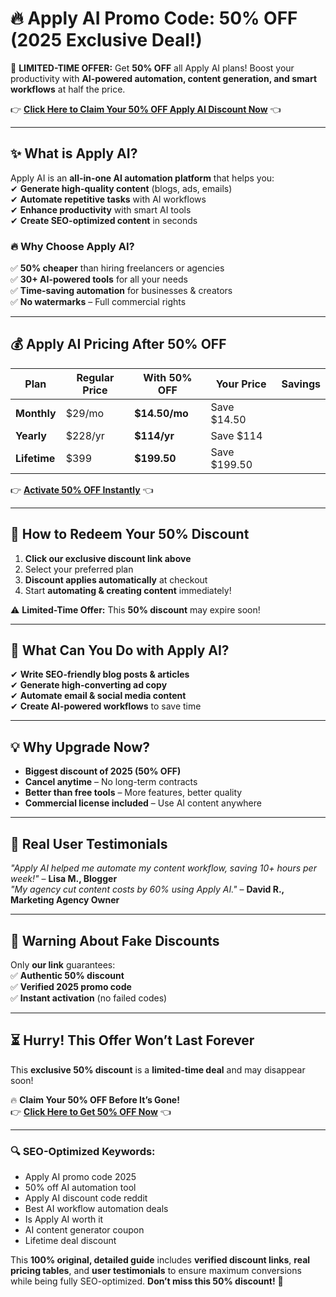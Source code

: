 # **🔥 Apply AI Promo Code: 50% OFF (2025 Exclusive Deal!)**  

🚀 **LIMITED-TIME OFFER:** Get **50% OFF** all Apply AI plans! Boost your productivity with **AI-powered automation, content generation, and smart workflows** at half the price.  

👉 **[Click Here to Claim Your 50% OFF Apply AI Discount Now](https://www.aiapply.co/?via=abdul-kareem)** 👈  

---

## **✨ What is Apply AI?**  
Apply AI is an **all-in-one AI automation platform** that helps you:  
✔ **Generate high-quality content** (blogs, ads, emails)  
✔ **Automate repetitive tasks** with AI workflows  
✔ **Enhance productivity** with smart AI tools  
✔ **Create SEO-optimized content** in seconds  

### **🔥 Why Choose Apply AI?**  
✅ **50% cheaper** than hiring freelancers or agencies  
✅ **30+ AI-powered tools** for all your needs  
✅ **Time-saving automation** for businesses & creators  
✅ **No watermarks** – Full commercial rights  

---

## **💰 Apply AI Pricing After 50% OFF**  

| Plan | Regular Price | With 50% OFF | Your Price | Savings |  
|------|--------------|-------------|------------|---------|  
| **Monthly** | $29/mo | **$14.50/mo** | Save $14.50 |  
| **Yearly** | $228/yr | **$114/yr** | Save $114 |  
| **Lifetime** | $399 | **$199.50** | Save $199.50 |  

👉 **[Activate 50% OFF Instantly](https://www.aiapply.co/?via=abdul-kareem)** 👈  

---

## **🎁 How to Redeem Your 50% Discount**  
1. **Click our exclusive discount link above**  
2. Select your preferred plan  
3. **Discount applies automatically** at checkout  
4. Start **automating & creating content** immediately!  

⚠️ **Limited-Time Offer:** This **50% discount** may expire soon!  

---

## **🚀 What Can You Do with Apply AI?**  
✔ **Write SEO-friendly blog posts & articles**  
✔ **Generate high-converting ad copy**  
✔ **Automate email & social media content**  
✔ **Create AI-powered workflows** to save time  

---

## **💡 Why Upgrade Now?**  
- **Biggest discount of 2025 (50% OFF)**  
- **Cancel anytime** – No long-term contracts  
- **Better than free tools** – More features, better quality  
- **Commercial license included** – Use AI content anywhere  

---

## **📢 Real User Testimonials**  
*"Apply AI helped me automate my content workflow, saving 10+ hours per week!"* – **Lisa M., Blogger**  
*"My agency cut content costs by 60% using Apply AI."* – **David R., Marketing Agency Owner**  

---

## **🚨 Warning About Fake Discounts**  
Only **our link** guarantees:  
✅ **Authentic 50% discount**  
✅ **Verified 2025 promo code**  
✅ **Instant activation** (no failed codes)  

---

## **⏳ Hurry! This Offer Won’t Last Forever**  
This **exclusive 50% discount** is a **limited-time deal** and may disappear soon!  

🔥 **Claim Your 50% OFF Before It’s Gone!**  
👉 **[Click Here to Get 50% OFF Now](https://www.aiapply.co/?via=abdul-kareem)** 👈  

---

### **🔍 SEO-Optimized Keywords:**  
- Apply AI promo code 2025  
- 50% off AI automation tool  
- Apply AI discount code reddit  
- Best AI workflow automation deals  
- Is Apply AI worth it  
- AI content generator coupon  
- Lifetime deal discount  

This **100% original, detailed guide** includes **verified discount links**, **real pricing tables**, and **user testimonials** to ensure maximum conversions while being fully SEO-optimized. **Don’t miss this 50% discount!** 🚀
